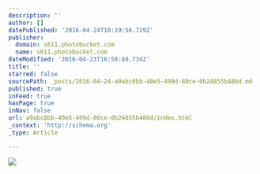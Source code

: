 ```yaml
---
description: ''
author: []
datePublished: '2016-04-24T10:19:56.729Z'
publisher:
  domain: s611.photobucket.com
  name: s611.photobucket.com
dateModified: '2016-04-23T16:58:40.734Z'
title: ''
starred: false
sourcePath: _posts/2016-04-24-a9abc0bb-40e5-499d-80ce-0b24855b486d.md
published: true
inFeed: true
hasPage: true
inNav: false
url: a9abc0bb-40e5-499d-80ce-0b24855b486d/index.html
_context: 'http://schema.org'
_type: Article

---
```

![](http://i611.photobucket.com/albums/tt191/Leda_Grace_Rasmussen/2016-04-21%2020.15.13_zpsmh5sdp6n.jpg?1461429602725&1461429624433&1461430581056&1461430608135&1461430714043)